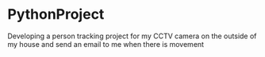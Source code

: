 # PythonProject


Developing a person tracking project for my CCTV camera on the outside of my house and send an email to me when there is movement
